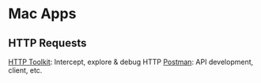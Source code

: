 # Mac Apps

## HTTP Requests

[HTTP Toolkit](https://www.google.com/search?hl=en&source=hp&gl=us&q=http+toolkit): Intercept, explore & debug HTTP
[Postman](https://www.getpostman.com/): API development, client, etc.

